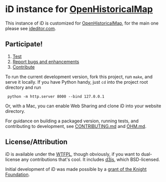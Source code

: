 # iD instance for [OpenHistoricalMap](http://www.openhistoricalmap.org/)

This instance of iD is customized for [OpenHistoricalMap](http://www.openhistoricalmap.org/), for the main one please see [ideditor.com](http://ideditor.com/).



## Participate!

1. [Test](http://openhistoricalmap.github.io/iD/)
2. [Report bugs and enhancements](https://github.com/OpenHistoricalMap/iD/issues)
3. [Contribute](CONTRIBUTING.md)

To run the current development version, fork this project, run `make`, and serve it locally.
If you have Python handy, just `cd` into the project root directory and run

     python -m http.server 8000 --bind 127.0.0.1

Or, with a Mac, you can enable Web Sharing and clone iD into your website directory.

For guidance on building a packaged version, running tests, and contributing to
development, see [CONTRIBUTING.md](CONTRIBUTING.md) and [OHM.md](OHM.md).

## License/Attribution

iD is available under the [WTFPL](http://sam.zoy.org/wtfpl/), though obviously, if you want to dual-license
any contributions that's cool. It includes [d3js](http://d3js.org/), which BSD-licensed.

Initial development of iD was made possible by a [grant of the Knight Foundation](http://www.mapbox.com/blog/knight-invests-openstreetmap/).
